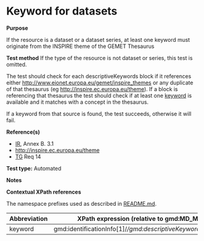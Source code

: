 
# Keyword for datasets

**Purpose**	

If the resource is a dataset or a dataset series, at least one keyword must originate from the INSPIRE theme of the GEMET Thesaurus

**Test method**	
If the type of the resource is not dataset or series, this test is omitted.

The test should check for each descriptiveKeywords block if it references either http://www.eionet.europa.eu/gemet/inspire_themes or any duplicate of that thesaurus (eg http://inspire.ec.europa.eu/theme). If a block is referencing that thesaurus the test should check if at least one [keyword](#keyword) is available and it matches with a concept in the thesaurus.

If a keyword from that source is found, the test succeeds, otherwise it will fail.


**Reference(s)**	 

* [IR](./README.md#IR), Annex B. 3.1
* http://inspire.ec.europa.eu/theme
* [TG](./README.md#TG) Req 14

**Test type:** Automated

**Notes**

**Contextual XPath references**

The namespace prefixes used as described in [README.md](./README.md#namespaces).

Abbreviation                                   |  XPath expression (relative to gmd:MD_Metadata)
-----------------------------------------------| -------------------------------------------------------------------------
<a name="keyword"></a> keyword   | gmd:identificationInfo[1]/*/gmd:descriptiveKeywords/*/gmd:keyword
 

